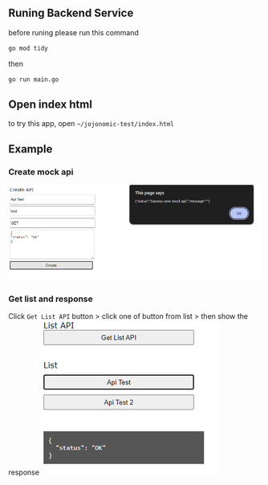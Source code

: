 ## Runing Backend Service
before runing please run this command
```bash
go mod tidy
```

then
```bash
go run main.go
```

## Open index html
to try this app, open `~/jojonomic-test/index.html`

## Example
### Create mock api
![create mock api](html/create.png)

### Get list and response
Click `Get List API` button > click one of button from list > then show the response
![get list](html/getlist.png)

